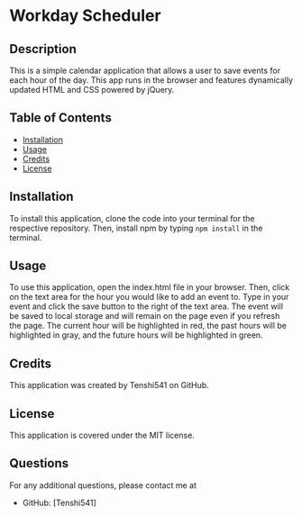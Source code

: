 # Workday Scheduler

## Description
This is a simple calendar application that allows a user to save events for each hour of the day. This app runs in the browser and features dynamically updated HTML and CSS powered by jQuery.

## Table of Contents
* [Installation](#installation)
* [Usage](#usage)
* [Credits](#credits)
* [License](#license)

## Installation
To install this application, clone the code into your terminal for the respective repository. Then, install npm by typing `npm install` in the terminal.

## Usage
To use this application, open the index.html file in your browser. Then, click on the text area for the hour you would like to add an event to. Type in your event and click the save button to the right of the text area. The event will be saved to local storage and will remain on the page even if you refresh the page. The current hour will be highlighted in red, the past hours will be highlighted in gray, and the future hours will be highlighted in green.

## Credits
This application was created by Tenshi541 on GitHub.

## License
This application is covered under the MIT license.

## Questions
For any additional questions, please contact me at
* GitHub: [Tenshi541]